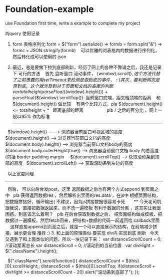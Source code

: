 # Foundation-example
use Foundation first time, write a example to complete my project

#jquery 使用记录
1. form 表格序列化  form = $("form").serialize()  =>  formb = form.split("&") => formc = JSON.stringify(formb)
    可以优雅的对表格内的数据进行序列化，然后转化成可以使用的 json
2. 最近，总是要做下拉到底部刷新，经历了网上的各种不靠谱之后，我还是记录下 可行的方法
    首先 监听窗口 滚动事件， $(window).scroll()  , 这个方法代替了之前愚蠢的用setTimeout 来检测是否到底的事件， :)
    其次，要判断网页是否到底，这个就涉及到 对于页面和文档的高度 的判断
    var totalheight parseFloat($(window).height()) + parseFloat($(window).scrollTop())  当前窗口底端，距文档顶端的距离
    和 $(document).height() 做比较
    有两个比较方式，pla $(document).height() <= totalheight + *   距离底部的距离
                   plb / 之后的百分比 ，网上一般以95% 作为标准
                   
   ***     
   
   $(window).height() ---> 浏览器当前窗口可视区域的高度
   $(document).height() --> 浏览器当前窗口文档的高度
   $(document.body).height() --> 浏览器当前窗口文档body的高度
   $(document.body.outerHeight(true)) --> 浏览器当前窗口文档 body 的总高度 (包括 border padding margin
   
   $(document).scrollTop() --> 获取滚动条到顶部的高度
   $(document).scrollLeft() --> 获取滚动条到左边的高度
   
   以上宽度同理
   ***
   
   然后， 可以向后台发post，这里 返回数据之后也有两个方式append 到页面之中
   pla 获得返回数据res ，然后解析出里面的res.data ，在js中 根据页面结构，把数据拼接好，循环输出( 不建议，因为js拼接数据很容易卡死
       ** 今天老司机 跟我说，直接把数据返回来，而不洗一遍模板 有利于数据的分离 ，这其实让我很困惑。到底该怎么着啊？
   plb 在后台获取到数据之后， 把页面结构做成模板，把数据过一遍模板，然后fetch回来，把结构+数据的代码一起返回给 callback里面
       这样直接append到页面之后，就是一个可以直接展示的结构，在前端减少拼接，展示更合理 推荐 :)
3. 和上面的原理类似 要实现 div内 实现到底 刷新
   今天又遇到了和上面类似的问题，所以一块记录下来：
   var distanceScrollCount = 0; //滚动距离总长
   var distanceScroll = 0;   //滚动到的当前位置
   var divHight = $(".className").height();

   $(".className").scroll(function(){
     distanceScrollCount = $(this)[0].scrollHeight;;
     distanceScroll = $(this)[0].scrollTop;
     if(distanceScroll + divHight >= distanceScrollCount - 20)
          alert("滚动条到底部了");
     });
   
